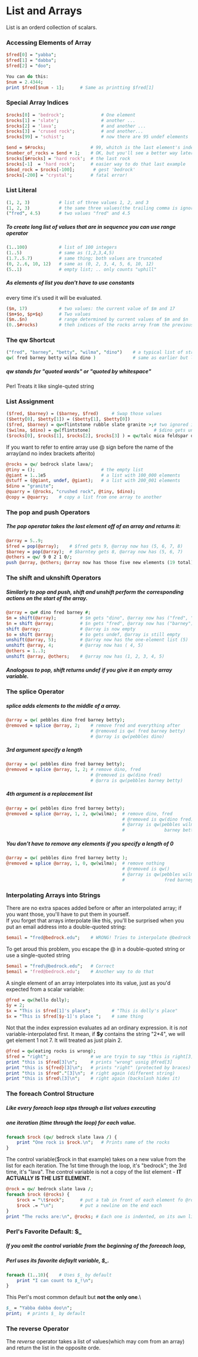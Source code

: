 # List and Arrays
List is an orderd collection of scalars.

### Accessing Elements of Array
```perl
$fred[0] = "yabba";
$fred[1] = "dabba";
$fred[2] = "doo";

You can do this:
$num = 2.4344;
print $fred[$num - 1];      # Same as printting $fred[1]
```

### Special Array Indices
```perl
$rocks[0] = 'bedrock';              # One element
$rocks[1] = 'slate';                # another ...
$rocks[2] = 'lava';                 # and another ...
$rocks[3] = 'crused rock';          # and another...
$rocks[99] = 'schist';              # now there are 95 undef elements

$end = $#rocks;                 # 99, whitch is the last element's index
$number_of_rocks = $end + 1;    # OK, but you'll see a better way later
$rocks[$#rocks] = 'hard rock';  # the last rock
$rocks[-1]  = 'hard rock';      # easier way to do that last example
$dead_rock = $rocks[-100];       # gest 'bedrock'
$rocks[-200] = 'crystal';       # fatal error!
```

### List Literal
```perl
(1, 2, 3)           # list of three values 1, 2, and 3
(1, 2, 3)           # the same three values(the trailing comma is ignored)
("fred", 4.5)       # two values "fred" and 4.5
```

##### To create long list of values that are in sequence you can use range operator
```perl
(1..100)            # list of 100 integers
(1..5)              # same as (1,2,3,4,5)
(1.7..5.7)          # same thing; both values are truncated
(0, 2..6, 10, 12)   # same as (0, 2, 3, 4, 5, 6, 10, 12)
(5..1)              # empty list; .. only counts "uphill"
```
##### As elements of list you don't have to use constants
every time it's used it will be evaluated.
```perl
($m, 17)            # two values: the current value of $m and 17
($m+$o, $p+$q)      # Two values
($m..$n)            # range determined by current values of $m and $n
(0..$#rocks)        # theh indices of the rocks arrey from the previous section
```

### The qw Shortcut
```perl
("fred", "barney", "betty", "wilma", "dino")    # a typical list of strings
qw( fred barney betty wilma dino )              # same as earlier but less typing
```
##### *qw* stands for "quoted words" or "quoted by whitespace"
Perl Treats it like single-quted string

### List Assignment
```perl
($fred, $barney) = ($barney, $fred)     # Swap those values
($betty[0], $betty[1]) = ($betty[1], $betty[0])
($fred, $barney) = qw<flintstone rubble slate granite >;# two ignored items
($wilma, $dino) = qw[flintstone]                        # $dino gets undef
($rocks[0], $rocks[1], $rocks[2], $rocks[3] ) = qw/talc mica feldspar quartz/;  # you can build array with line of code like this
```
If you want to refer to entire array use @ sign before the name of the array(and no index brackets afterito)
```perl
@rocks = qw/ bedrock slate lava/;
@tiny = ();                         # the empty list
@giant = 1..1e5                     # a list with 100_000 elements
@stuff = (@giant, undef, @giant);   # a list with 200_001 elements
$dino = "granite";
@quarry = (@rocks, "crushed rock", @tiny, $dino);
@copy = @quarry;    # copy a list from one array to another
```

### The pop and push Operators
##### The pop operator takes the last element off of an array and returns it:
```perl
@array = 5..9;
$fred = pop(@array);    # $fred gets 9, @array now has (5, 6, 7, 8)
$barney = pop(@array);  # $barntey gets 8, @array now has (5, 6, 7)
@others = qw/ 9 0 2 1 0/;
push @array, @others; @array now has those five new elements (19 total)
```
### The shift and uknshift Operators
##### Similarly to pop and push, shift and unshift perform the corresponding actions on the start of the array.
```perl
@array = qw# dino fred barney #;
$m = shift(@array);         # $m gets "dino", @array now has ("fred", "barney")
$n = shift @array;          # $n gets "fred", @array now has ("barney")
shift @array;               # @array is now empty
$o = shift @array;          # $o gets undef, @array is still empty
unshift(@array, 5);         # @array now has the one-element list (5)
unshift @array, 4;          # @array now has ( 4, 5)
@others = 1..3;
unshift @array, @others;    # @array now has (1, 2, 3, 4, 5)
```
##### Analogous to *pop*, *shift* returns undef if you give it an empty array variable.

### The splice Operator
##### *splice* adds  elements to the middle of a array.
```perl
@array = qw( pebbles dino fred barney betty);
@removed = splice @array, 2;    # remove fred and everything after
                                # @removed is qw( fred barney betty)
                                # @array is qw(pebbles dino)
```
##### 3rd argument **specify a length**
```perl
@array = qw( pebbles dino fred barney betty);
@removed = splice @array, 1, 2; # remove dino, fred
                                # @removed is qw(dino fred)
                                # @arra is qw(pebbles barney betty)
```
##### 4th argument **is a replacement list**
```perl
@array = qw( pebbles dino fred barney betty);
@removed = splice @array, 1, 2, qw(wilma);  # remove dino, fred
                                            # @removed is qw(dino fred)
                                            # @array is qw(pebbles wilma
                                            #               barney betty)
```
##### You don't have to remove any elements if you specify a length of 0
```perl
@array = qw( pebbles dino fred barney betty );
@removed = splice @array, 1, 0, qw(wilma);  # remove nothing
                                            # @removed is qw()
                                            # @array is qw(pebbles wilma dino
                                            #               fred barney betty)
```
### Interpolating Arrays into Strings
There are no extra spaces added before or after an interpolated array;
if you want those, you'll have to put them in yourself.\
If you forget that arrays interpolate like this, you'll be surprised
when you put an email address into a double-quoted string:
```perl
$email = "fred@bedrock.edu";    # WRONG! Tries to interpolate @bedrock
```
To get aroud this problem, you escape the @ in a double-quoted string
or use a single-quoted string
```perl
$email = "fred\@bedrock.edu";   # Correct
$email = 'fred@bedrock.edu';    # Another way to do that
```
A single element of an array interpolates into its value,
just as you'd expected from a scalar variable:
```perl
@fred = qw(hello dolly);
$y = 2;
$x = "This is $fred[1]'s place";        # "This is dolly's place"
$x = "This is $fred[$y-1]'s place ";    # same thing
```
Not that the index expression evaluates ad an ordinary expression. it is 
*not* variable-interpolated first. It mean, if **$y** contains the string
"2*4", we will get element 1 not 7. It will treated as just plain 2.
```perl
@fred = qw(eating rocks is wrong);
$fred = "right";                # we are tryin to say "this is right[3]"
print "this is $fred[3]\n";     # prints "wrong" usnig @fred[3]
print "this is ${fred}[3]\n";   # prints "right" (protected by braces)
print "this is $fred"."[3]\n";  # right again (different string)
print "this is $fred\[3]\n";    # right again (backslash hides it)
```
### The foreach Control Structure
##### Like every **foreach** loop stps through a list values executing
##### one iteration (time through the loop) for each value.
```perl
foreach $rock (qw/ bedrock slate lava /) {
    print "One rock is $rock.\n";   # Prints name of the rocks
}
```
The control variable($rock in that example) takes on a new value
from the list for each iteration. The 1st time through the loop,
it's "bedrock"; the 3rd time, it's "lava". The control variable 
is not a copy of the list element - **IT ACTUALLY IS THE LIST ELEMENT.**
```perl
@rock = qw/ bedrock slate lava /;
foreach $rock (@rocks) {
    $rock = "\t$rock";      # put a tab in front of each element fo @rocks
    $rock .= "\n";          # put a newline on the end each
}
print "The rocks are:\n", @rocks; # Each one is indented, on its own line
```
### Perl's Favorite Default: $_
##### If you omit the control variable from the beginning of the *foreeach* loop,
##### Perl uses its favorite defaylt variable, **$_**.
```perl
foreach (1..10){    # Uses $_ by default
    print "I can count to $_!\n";
}
```
This Perl's most common default but **not the only one**.\
```perl
$_ = "Yabba dabba doo\n";
print;  # prints $_ by default
```

### The reverse Operator
The *reverse* operator takes a list of values(which may com from an array) and
return the list in the opposite orde.



